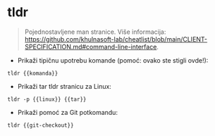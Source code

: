 # tldr

> Pojednostavljene man stranice.
> Više informacija: <https://github.com/khulnasoft-lab/cheatlist/blob/main/CLIENT-SPECIFICATION.md#command-line-interface>.

- Prikaži tipičnu upotrebu komande (pomoć: ovako ste stigli ovde!):

`tldr {{komanda}}`

- Prikaži tar tldr stranicu za Linux:

`tldr -p {{linux}} {{tar}}`

- Prikaži pomoć za Git potkomandu:

`tldr {{git-checkout}}`
